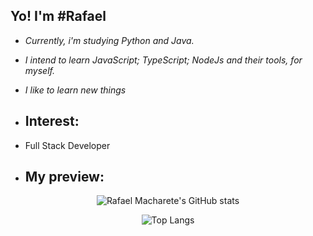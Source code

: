 
## Yo! I'm #Rafael

- *Currently, i'm studying Python and Java.*
- *I intend to learn JavaScript; TypeScript; NodeJs and their tools, for myself.*
- *I like to learn new things*

- ## Interest:
- Full Stack Developer
  
- ## My preview:
<div align="center">
  
![Rafael Macharete's GitHub stats](https://github-readme-stats.vercel.app/api?username=RafaelMacharete&show_icons=true&theme=one_dark_pro)

![Top Langs](https://github-readme-stats.vercel.app/api/top-langs/?username=RafaelMacharete&layout=compact&theme=one_dark_pro)
</div>
